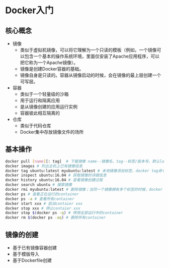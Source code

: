 # Docker入门

## 核心概念
+ 镜像
    + 类似于虚拟机镜像，可以将它理解为一个只读的模板（例如，一个镜像可以包含一个基本的操作系统环境，里面仅安装了Apache应用程序，可以把它称为一个Apache镜像）。
    + 镜像是创建Docker容器的基础。
    + 镜像自身是只读的。容器从镜像启动的时候，会在镜像的最上层创建一个可写层。
+ 容器
    + 类似于一个轻量级的沙箱
    + 用于运行和隔离应用
    + 是从镜像创建的应用运行实例
    + 容器彼此相互隔离的
+ 仓库
    + 类似于代码仓库
    + Docker集中存放镜像文件的场所

## 基本操作
```bash
docker pull [name][: tag]  # 下载镜像 name--镜像名，tag--标签/版本号，默认latest版本;示例：docker pull ubuntu: 14.04
docker images # 列出主机上已有镜像信息
docker tag ubuntu:latest myubuntu:latest # 本地镜像添加标签，docker tag命令添加的标签实际上起到了类似链接的作用
docker inspect ubuntu:16.04 # 获取镜像的详细信息
docker history ubuntu:16.04 # 查看镜像创建过程
docker search ubuntu # 搜索镜像
docker rmi myubuntu:latest # 删除镜像；当同一个镜像拥有多个标签的时候，docker rmi命令只是删除该镜像多个标签中的指定标签（只有一个标签则会删除镜像文件），并不影响镜像文件
docker ps # 查看正在运行的container
docker ps -a # 查看所有container
docker start xxx # 启动contaier xxx
docker stop xxx # 停止contaier xxx
docker stop $(docker ps -q) # 停用全部运行中的container
docker rm $(docker ps -aq) # 删除所有container
```

## 镜像的创建
+ 基于已有镜像容器创建
+ 基于模版导入
+ 基于Dockerfile创建
